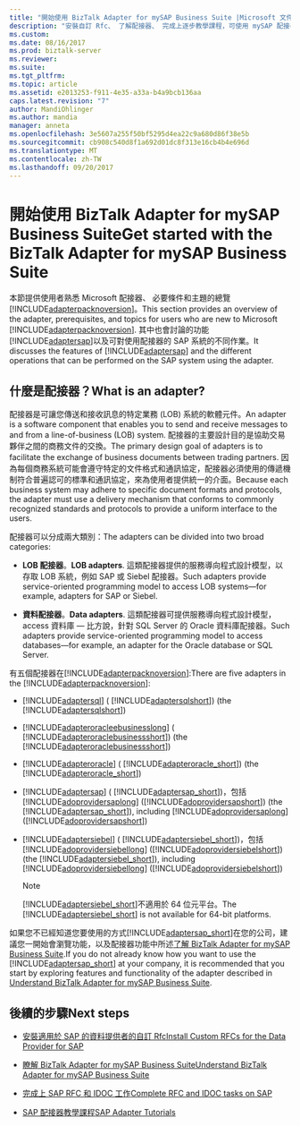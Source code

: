 ```yaml
---
title: "開始使用 BizTalk Adapter for mySAP Business Suite |Microsoft 文件"
description: "安裝自訂 Rfc、 了解配接器、 完成上逐步教學課程，可使用 mySAP 配接器的 BizTalk 配接器組件 (BAP) 中執行 SAP RFC 和 IDOC 工作"
ms.custom: 
ms.date: 08/16/2017
ms.prod: biztalk-server
ms.reviewer: 
ms.suite: 
ms.tgt_pltfrm: 
ms.topic: article
ms.assetid: e2013253-f911-4e35-a33a-b4a9bcb136aa
caps.latest.revision: "7"
author: MandiOhlinger
ms.author: mandia
manager: anneta
ms.openlocfilehash: 3e5607a255f50bf5295d4ea22c9a680d86f38e5b
ms.sourcegitcommit: cb908c540d8f1a692d01dc8f313e16cb4b4e696d
ms.translationtype: MT
ms.contentlocale: zh-TW
ms.lasthandoff: 09/20/2017
---
```

# <a name="get-started-with-the-biztalk-adapter-for-mysap-business-suite"></a><span data-ttu-id="56d94-103">開始使用 BizTalk Adapter for mySAP Business Suite</span><span class="sxs-lookup"><span data-stu-id="56d94-103">Get started with the BizTalk Adapter for mySAP Business Suite</span></span>
<span data-ttu-id="56d94-104">本節提供使用者熟悉 Microsoft 配接器、 必要條件和主題的總覽[!INCLUDE[adapterpacknoversion](../../includes/adapterpacknoversion-md.md)]。</span><span class="sxs-lookup"><span data-stu-id="56d94-104">This section provides an overview of the adapter, prerequisites, and topics for users who are new to Microsoft [!INCLUDE[adapterpacknoversion](../../includes/adapterpacknoversion-md.md)].</span></span> <span data-ttu-id="56d94-105">其中也會討論的功能[!INCLUDE[adaptersap](../../includes/adaptersap-md.md)]以及可對使用配接器的 SAP 系統的不同作業。</span><span class="sxs-lookup"><span data-stu-id="56d94-105">It discusses the features of [!INCLUDE[adaptersap](../../includes/adaptersap-md.md)] and the different operations that can be performed on the SAP system using the adapter.</span></span>  

## <a name="what-is-an-adapter"></a><span data-ttu-id="56d94-106">什麼是配接器？</span><span class="sxs-lookup"><span data-stu-id="56d94-106">What is an adapter?</span></span> 
<span data-ttu-id="56d94-107">配接器是可讓您傳送和接收訊息的特定業務 (LOB) 系統的軟體元件。</span><span class="sxs-lookup"><span data-stu-id="56d94-107">An adapter is a software component that enables you to send and receive messages to and from a line-of-business (LOB) system.</span></span> <span data-ttu-id="56d94-108">配接器的主要設計目的是協助交易夥伴之間的商務文件的交換。</span><span class="sxs-lookup"><span data-stu-id="56d94-108">The primary design goal of adapters is to facilitate the exchange of business documents between trading partners.</span></span> <span data-ttu-id="56d94-109">因為每個商務系統可能會遵守特定的文件格式和通訊協定，配接器必須使用的傳遞機制符合普遍認可的標準和通訊協定，來為使用者提供統一的介面。</span><span class="sxs-lookup"><span data-stu-id="56d94-109">Because each business system may adhere to specific document formats and protocols, the adapter must use a delivery mechanism that conforms to commonly recognized standards and protocols to provide a uniform interface to the users.</span></span>  
  
 <span data-ttu-id="56d94-110">配接器可以分成兩大類別：</span><span class="sxs-lookup"><span data-stu-id="56d94-110">The adapters can be divided into two broad categories:</span></span>  
  
-   <span data-ttu-id="56d94-111">**LOB 配接器**。</span><span class="sxs-lookup"><span data-stu-id="56d94-111">**LOB adapters**.</span></span> <span data-ttu-id="56d94-112">這類配接器提供的服務導向程式設計模型，以存取 LOB 系統，例如 SAP 或 Siebel 配接器。</span><span class="sxs-lookup"><span data-stu-id="56d94-112">Such adapters provide service-oriented programming model to access LOB systems—for example, adapters for SAP or Siebel.</span></span>  
  
-   <span data-ttu-id="56d94-113">**資料配接器**。</span><span class="sxs-lookup"><span data-stu-id="56d94-113">**Data adapters**.</span></span> <span data-ttu-id="56d94-114">這類配接器可提供服務導向程式設計模型，access 資料庫 — 比方說，針對 SQL Server 的 Oracle 資料庫配接器。</span><span class="sxs-lookup"><span data-stu-id="56d94-114">Such adapters provide service-oriented programming model to access databases—for example, an adapter for the Oracle database or SQL Server.</span></span>  
  
 <span data-ttu-id="56d94-115">有五個配接器在[!INCLUDE[adapterpacknoversion](../../includes/adapterpacknoversion-md.md)]:</span><span class="sxs-lookup"><span data-stu-id="56d94-115">There are five adapters in the [!INCLUDE[adapterpacknoversion](../../includes/adapterpacknoversion-md.md)]:</span></span>  
  
-   [!INCLUDE[adaptersql](../../includes/adaptersql-md.md)]<span data-ttu-id="56d94-116"> ( [!INCLUDE[adaptersqlshort](../../includes/adaptersqlshort-md.md)])</span><span class="sxs-lookup"><span data-stu-id="56d94-116"> (the [!INCLUDE[adaptersqlshort](../../includes/adaptersqlshort-md.md)])</span></span>  
  
-   [!INCLUDE[adapteroracleebusinesslong](../../includes/adapteroracleebusinesslong-md.md)]<span data-ttu-id="56d94-117"> ( [!INCLUDE[adapteroraclebusinessshort](../../includes/adapteroraclebusinessshort-md.md)])</span><span class="sxs-lookup"><span data-stu-id="56d94-117"> (the [!INCLUDE[adapteroraclebusinessshort](../../includes/adapteroraclebusinessshort-md.md)])</span></span>  
  
-   [!INCLUDE[adapteroracle](../../includes/adapteroracle-md.md)]<span data-ttu-id="56d94-118"> ( [!INCLUDE[adapteroracle_short](../../includes/adapteroracle-short-md.md)])</span><span class="sxs-lookup"><span data-stu-id="56d94-118"> (the [!INCLUDE[adapteroracle_short](../../includes/adapteroracle-short-md.md)])</span></span>  
  
-   [!INCLUDE[adaptersap](../../includes/adaptersap-md.md)]<span data-ttu-id="56d94-119"> ( [!INCLUDE[adaptersap_short](../../includes/adaptersap-short-md.md)])，包括[!INCLUDE[adoprovidersaplong](../../includes/adoprovidersaplong-md.md)] ([!INCLUDE[adoprovidersapshort](../../includes/adoprovidersapshort-md.md)])</span><span class="sxs-lookup"><span data-stu-id="56d94-119"> (the [!INCLUDE[adaptersap_short](../../includes/adaptersap-short-md.md)]), including [!INCLUDE[adoprovidersaplong](../../includes/adoprovidersaplong-md.md)] ([!INCLUDE[adoprovidersapshort](../../includes/adoprovidersapshort-md.md)])</span></span>  
  
-   [!INCLUDE[adaptersiebel](../../includes/adaptersiebel-md.md)]<span data-ttu-id="56d94-120"> ( [!INCLUDE[adaptersiebel_short](../../includes/adaptersiebel-short-md.md)])，包括[!INCLUDE[adoprovidersiebellong](../../includes/adoprovidersiebellong-md.md)] ([!INCLUDE[adoprovidersiebelshort](../../includes/adoprovidersiebelshort-md.md)])</span><span class="sxs-lookup"><span data-stu-id="56d94-120"> (the [!INCLUDE[adaptersiebel_short](../../includes/adaptersiebel-short-md.md)]), including [!INCLUDE[adoprovidersiebellong](../../includes/adoprovidersiebellong-md.md)] ([!INCLUDE[adoprovidersiebelshort](../../includes/adoprovidersiebelshort-md.md)])</span></span>  
  
    > [!NOTE]
    >  <span data-ttu-id="56d94-121">[!INCLUDE[adaptersiebel_short](../../includes/adaptersiebel-short-md.md)]不適用於 64 位元平台。</span><span class="sxs-lookup"><span data-stu-id="56d94-121">The [!INCLUDE[adaptersiebel_short](../../includes/adaptersiebel-short-md.md)] is not available for 64-bit platforms.</span></span>  
  
 <span data-ttu-id="56d94-122">如果您不已經知道您要使用的方式[!INCLUDE[adaptersap_short](../../includes/adaptersap-short-md.md)]在您的公司，建議您一開始會瀏覽功能，以及配接器功能中所述[了解 BizTalk Adapter for mySAP Business Suite](../../adapters-and-accelerators/adapter-sap/understand-biztalk-adapter-for-mysap-business-suite.md).</span><span class="sxs-lookup"><span data-stu-id="56d94-122">If you do not already know how you want to use the [!INCLUDE[adaptersap_short](../../includes/adaptersap-short-md.md)] at your company, it is recommended that you start by exploring features and functionality of the adapter described in [Understand BizTalk Adapter for mySAP Business Suite](../../adapters-and-accelerators/adapter-sap/understand-biztalk-adapter-for-mysap-business-suite.md).</span></span>  
  
## <a name="next-steps"></a><span data-ttu-id="56d94-123">後續的步驟</span><span class="sxs-lookup"><span data-stu-id="56d94-123">Next steps</span></span>  
- [<span data-ttu-id="56d94-124">安裝適用於 SAP 的資料提供者的自訂 Rfc</span><span class="sxs-lookup"><span data-stu-id="56d94-124">Install Custom RFCs for the Data Provider for SAP</span></span>](install-custom-rfcs-for-the-data-provider-for-sap.md)
  
-   [<span data-ttu-id="56d94-125">瞭解 BizTalk Adapter for mySAP Business Suite</span><span class="sxs-lookup"><span data-stu-id="56d94-125">Understand BizTalk Adapter for mySAP Business Suite</span></span>](understand-biztalk-adapter-for-mysap-business-suite.md)  

- [<span data-ttu-id="56d94-126">完成上 SAP RFC 和 IDOC 工作</span><span class="sxs-lookup"><span data-stu-id="56d94-126">Complete RFC and IDOC tasks on SAP</span></span>](performing-tasks-using-the-sap-gui-for-specific-sap-adapter-scenarios.md)
  
-   [<span data-ttu-id="56d94-127">SAP 配接器教學課程</span><span class="sxs-lookup"><span data-stu-id="56d94-127">SAP Adapter Tutorials</span></span>](sap-adapter-tutorials.md)  